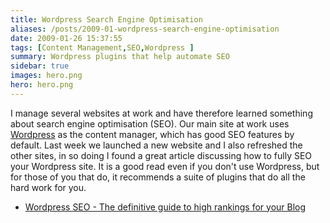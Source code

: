 ```yaml
---
title: Wordpress Search Engine Optimisation
aliases: /posts/2009-01-wordpress-search-engine-optimisation
date: 2009-01-26 15:37:55
tags: [Content Management,SEO,Wordpress ]
summary: Wordpress plugins that help automate SEO
sidebar: true
images: hero.png
hero: hero.png
---
```


I manage several websites at work and have therefore learned something about
search engine optimisation (SEO). Our main site at work uses
[Wordpress](http:/www.wordpress.org) as the content manager, which has good
SEO features by default. Last week we launched a new website and I also
refreshed the other sites, in so doing I found a great article discussing how
to fully SEO your Wordpress site. It is a good read even if you don't use
Wordpress, but for those of you that do, it recommends a suite of plugins that
do all the hard work for you.

  * [Wordpress SEO - The definitive guide to high rankings for your Blog](http://yoast.com/articles/wordpress-seo/)

